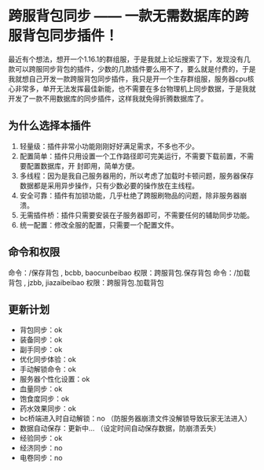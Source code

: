 # 跨服背包同步 —— 一款无需数据库的跨服背包同步插件！
最近有个想法，想开一个1.16.1的群组服，于是我就上论坛搜索了下，发现没有几款可以跨服同步背包的插件，少数的几款插件要么用不了，要么就是付费的，于是我就想自己开发一款跨服背包同步插件，我只是开一个生存群组服，服务器cpu核心非常多，单开无法发挥最佳新能，也不需要在多台物理机上同步数据，于是我就开发了一款不用数据库的同步插件，这样我就免得折腾数据库了。

## 为什么选择本插件
1.  轻量级：插件非常小功能刚刚好好满足需求，不多也不少。
2. 配置简单：插件只用设置一个工作路径即可完美运行，不需要下载前置，不需要配置数据库，开 封即用，简单方便。
3. 多线程：因为是我自己服务器用的，所以考虑了加载时卡顿问题，服务器保存数据都是采用异步操作，只有少数必要的操作放在主线程。
4. 安全可靠：插件有加锁功能，几乎杜绝了跨服刷物品的问题，除非服务器崩溃。
5. 无需插件桥：插件只需要安装在子服务器即可，不需要任何的辅助同步功能。
6. 统一配置：修改全服的配置，只需要一个配置文件。

## 命令和权限
 命令：/保存背包 , bcbb, baocunbeibao 权限：跨服背包.保存背包
命令：/加载背包 , jzbb, jiazaibeibao 权限：跨服背包.加载背包
## 更新计划
- 背包同步：ok
- 装备同步：ok
- 副手同步：ok
- 优化同步体验：ok
- 手动解锁命令：ok
- 服务器个性化设置：ok
- 血量同步：ok
- 饱食度同步：ok
- 药水效果同步：ok
- bc桥端进入时自动解锁：no （防服务器崩溃文件没解锁导致玩家无法进入）
- 数据自动保存：更新中... （设定时间自动保存数据，防崩溃丢失）
- 经验同步：ok
- 经济同步：no
- 电卷同步：no
